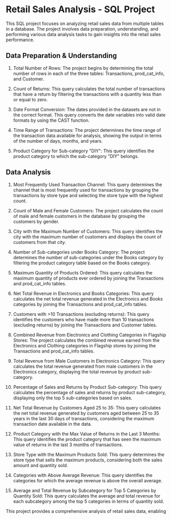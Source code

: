 # Retail Sales Analysis - SQL Project

This SQL project focuses on analyzing retail sales data from multiple tables in a database. The project involves data preparation, understanding, and performing various data analysis tasks to gain insights into the retail sales performance.

## Data Preparation & Understanding

1. Total Number of Rows: The project begins by determining the total number of rows in each of the three tables: Transactions, prod_cat_info, and Customer.

2. Count of Returns: This query calculates the total number of transactions that have a return by filtering the transactions with a quantity less than or equal to zero.

3. Date Format Conversion: The dates provided in the datasets are not in the correct format. This query converts the date variables into valid date formats by using the CAST function.

4. Time Range of Transactions: The project determines the time range of the transaction data available for analysis, showing the output in terms of the number of days, months, and years.

5. Product Category for Sub-category "DIY": This query identifies the product category to which the sub-category "DIY" belongs.

## Data Analysis

1. Most Frequently Used Transaction Channel: This query determines the channel that is most frequently used for transactions by grouping the transactions by store type and selecting the store type with the highest count.

2. Count of Male and Female Customers: The project calculates the count of male and female customers in the database by grouping the customers by gender.

3. City with the Maximum Number of Customers: This query identifies the city with the maximum number of customers and displays the count of customers from that city.

4. Number of Sub-categories under Books Category: The project determines the number of sub-categories under the Books category by filtering the product category table based on the Books category.

5. Maximum Quantity of Products Ordered: This query calculates the maximum quantity of products ever ordered by joining the Transactions and prod_cat_info tables.

6. Net Total Revenue in Electronics and Books Categories: This query calculates the net total revenue generated in the Electronics and Books categories by joining the Transactions and prod_cat_info tables.

7. Customers with >10 Transactions (excluding returns): This query identifies the customers who have made more than 10 transactions (excluding returns) by joining the Transactions and Customer tables.

8. Combined Revenue from Electronics and Clothing Categories in Flagship Stores: The project calculates the combined revenue earned from the Electronics and Clothing categories in Flagship stores by joining the Transactions and prod_cat_info tables.

9. Total Revenue from Male Customers in Electronics Category: This query calculates the total revenue generated from male customers in the Electronics category, displaying the total revenue by product sub-category.

10. Percentage of Sales and Returns by Product Sub-category: This query calculates the percentage of sales and returns by product sub-category, displaying only the top 5 sub-categories based on sales.

11. Net Total Revenue by Customers Aged 25 to 35: This query calculates the net total revenue generated by customers aged between 25 to 35 years in the last 30 days of transactions, considering the maximum transaction date available in the data.

12. Product Category with the Max Value of Returns in the Last 3 Months: This query identifies the product category that has seen the maximum value of returns in the last 3 months of transactions.

13. Store Type with the Maximum Products Sold: This query determines the store type that sells the maximum products, considering both the sales amount and quantity sold.

14. Categories with Above Average Revenue: This query identifies the categories for which the average revenue is above the overall average.

15. Average and Total Revenue by Subcategory for Top 5 Categories by Quantity Sold: This query calculates the average and total revenue for each subcategory among the top 5 categories in terms of quantity sold.

This project provides a comprehensive analysis of retail sales data, enabling
